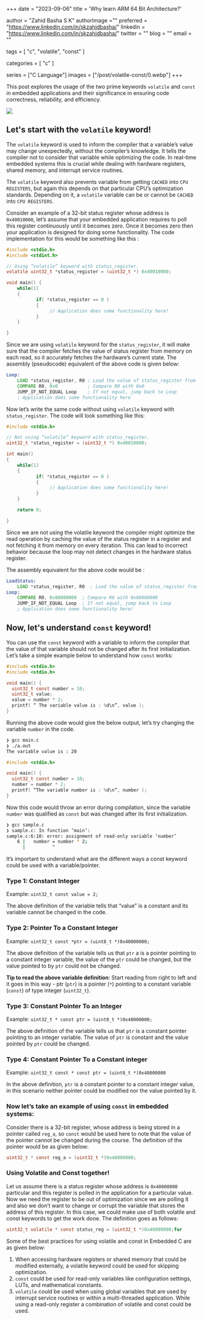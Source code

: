 +++
date  = "2023-09-06"
title = 'Why learn ARM 64 Bit Architecture?'

author = "Zahid Basha S K"
authorImage =""
preferred = "https://www.linkedin.com/in/skzahidbasha/"
linkedin = "https://www.linkedin.com/in/skzahidbasha/"
twitter = ""
blog = ""
email = ""

tags = [
    "c", "volatile", "const"
]

categories = [
    "c"
]

series = ["C Language"]
images = ["/post/volatile-const/0.webp"]
+++

This post explores the usage of the two prime keywords `volatile` and `const` in embedded applications and their significance in ensuring code correctness, reliability, and efficiency.

<!--more-->

![](0.webp)

## Let's start with the `volatile` keyword!

The `volatile` keyword is used to inform the compiler that a variable’s value may change unexpectedly, without the compiler’s knowledge. It tells the compiler not to consider that variable while optimizing the code. In real-time embedded systems this is crucial while dealing with hardware registers, shared memory, and interrupt service routines.

The `volatile` keyword also prevents variable from getting `CACHED` into `CPU REGISTERS`, but again this depends on that particular CPU’s optimization standards. Depending on it, a `volatile` variable can be or cannot be `CACHED` into `CPU REGISTERS`.

Consider an example of a 32-bit status register whose address is `0x40010000`, let’s assume that your embedded application requires to poll this register continuously until it becomes zero. Once it becomes zero then your application is designed for doing some functionality. The code implementation for this would be something like this :

```c
#include <stdio.h>
#include <stdint.h>

// Using “volatile” keyword with status_register.
volatile uint32_t *status_register = (uint32_t *) 0x40010000;

void main() {
    while(1)
    {
           if( *status_register == 0 )
           {
                // Application does some functionality here!
           }
    }

}
```

Since we are using `volatile` keyword for the `status_register`, it will make sure that the compiler fetches the value of status register from memory on each read, so it accurately fetches the hardware’s current state. The assembly (pseudocode) equivalent of the above code is given below:

```asm
Loop:
	LOAD *status_register, R0 ; Load the value of status_register from memory to register R0
	COMPARE R0, 0x0	          ; Compare R0 with 0x0
	JUMP_IF_NOT_EQUAL Loop 	  ; If not equal, jump back to Loop
	; Application does some functionality here
```

Now let’s write the same code without using `volatile` keyword with `status_register`. The code will look something like this:

```c
#include <stdio.h>

// Not using “volatile” keyword with status_register.
uint32_t *status_register = (uint32_t *) 0x40010000;

int main()
{
    while(1)
    {
           if( *status_register == 0 )
           {
                // Application does some functionality here!
           }
    }

    return 0;

}
```

Since we are not using the volatile keyword the compiler might optimize the read operation by caching the value of the status register in a register and not fetching it from memory on every iteration. This can lead to incorrect behavior because the loop may not detect changes in the hardware status register.

The assembly equivalent for the above code would be :

```asm
LoadStatus:
	LOAD *status_register, R0  ; Load the value of status_register from memory to register R0
Loop:
	COMPARE R0, 0x80000000 	; Compare R0 with 0x80000000
	JUMP_IF_NOT_EQUAL Loop 	; If not equal, jump back to Loop
	; Application does some functionality here!
```

## Now, let's understand `const` keyword!

You can use the `const` keyword with a variable to inform the compiler that the value of that variable should not be changed after its first initialization. Let’s take a simple example below to understand how `const` works:

```c
#include <stdio.h>
#include <stdio.h>

void main() {
  uint32_t const number = 10;
  uint32_t value;
  value = number * 2;
  printf( “ The variable value is : %d\n”, value );
}
```

Running the above code would give the below output, let’s try changing the variable `number` in the code.

```bash
❯ gcc main.c
❯ ./a.out
The variable value is : 20
```

```c
#include <stdio.h>

void main() {
  uint32_t const number = 10;
  number = number * 2;
  printf( “The variable number is : %d\n”, number );
}
```

Now this code would throw an error during compilation, since the variable `number` was qualified as `const` but was changed after its first initialization.

```bash
❯ gcc sample.c
❯ sample.c: In function ‘main’:
sample.c:6:10: error: assignment of read-only variable ‘number’
    6 |   number = number * 2;
      |          ^
```

It’s important to understand what are the different ways a const keyword could be used with a variable/pointer.

### Type 1: Constant Integer
Example: `uint32_t const value = 2;`

The above definition of the variable tells that “value” is a constant and its variable cannot be changed in the code.

### Type 2: Pointer To a Constant Integer
Example: `uint32_t const *ptr = (uint8_t *)0x40000000;`

The above definition of the variable tells us that `ptr` a is a pointer pointing to a constant integer variable, the value of the `ptr` could be changed, but the value pointed to by `ptr` could not be changed.

**Tip to read the above variable definition**: Start reading from right to left and it goes in this way - ptr (`ptr`) is a pointer (`*`) pointing to a constant variable (`const`) of type integer (`uint32_t`).

### Type 3: Constant Pointer To an Integer

Example: `uint32_t * const ptr = (uint8_t *)0x40000000;`

The above definition of the variable tells us that `ptr` is a constant pointer pointing to an integer variable. The value of `ptr` is constant and the value pointed by `ptr` could be changed.

### Type 4: Constant Pointer To a Constant integer

Example: `uint32_t const * const ptr = (uint8_t *)0x40000000`

In the above definition, `ptr` is a constant pointer to a constant integer value, in this scenario neither pointer could be modified nor the value pointed by it.

### Now let’s take an example of using `const` in embedded systems:

Consider there is a 32-bit register, whose address is being stored in a pointer called `reg_a`, so `const` would be used here to note that the value of the pointer cannot be changed during the course. The definition of the pointer would be as given below:

```c
uint32_t * const reg_a = (uint32_t *)0x40000000;
```

### Using Volatile and Const together!

Let us assume there is a status register whose address is `0x40000000` particular and this register is polled in the application for a particular value. Now we need the register to be out of optimization since we are polling it and also we don’t want to change or corrupt the variable that stores the address of this register. In this case, we could make use of both volatile and const keywords to get the work done. The definition goes as follows:

```c
uint32_t volatile * const status_reg = (uint32_t *)0x40000000;for
```

Some of the best practices for using volatile and const in Embedded C are as given below:
1. When accessing hardware registers or shared memory that could be modified externally, a volatile keyword could be used for skipping optimization.
1. `const` could be used for read-only variables like configuration settings, LUTs, and mathematical constants.
1. `volatile` could be used when using global variables that are used by interrupt service routines or within a multi-threaded application.
While using a read-only register a combination of volatile and const could be used.

